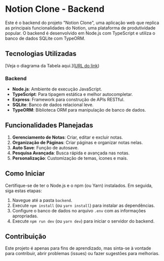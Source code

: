 # Notion Clone - Backend

Este é o backend do projeto "Notion Clone", uma aplicação web que replica as principais funcionalidades do Notion, uma plataforma de produtividade popular. O backend é desenvolvido em Node.js com TypeScript e utiliza o banco de dados SQLite com TypeORM.

## Tecnologias Utilizadas

[Veja o diagrama da Tabela aqui.]([URL do link](https://dbdiagram.io/d/6524338effbf5169f0568391))

### Backend

- **Node.js**: Ambiente de execução JavaScript.
- **TypeScript**: Para tipagem estática e melhor autocompletar.
- **Express**: Framework para construção de APIs RESTful.
- **SQLite**: Banco de dados relacional leve.
- **TypeORM**: Biblioteca ORM para manipulação de banco de dados.

## Funcionalidades Planejadas

1. **Gerenciamento de Notas**: Criar, editar e excluir notas.
2. **Organização de Páginas**: Criar páginas e organizar notas nelas.
3. **Auto Save**: Função de autosave.
4. **Pesquisa Avançada**: Busca rápida e avançada nas notas.
5. **Personalização**: Customização de temas, ícones e mais.

## Como Iniciar

Certifique-se de ter o Node.js e o npm (ou Yarn) instalados. Em seguida, siga estas etapas:

1. Navegue até a pasta `backend`.
2. Execute `npm install` (ou `yarn install`) para instalar as dependências.
3. Configure o banco de dados no arquivo `.env` com as informações apropriadas.
4. Execute `npm run dev` (ou `yarn dev`) para iniciar o servidor do backend.

## Contribuição

Este projeto é apenas para fins de aprendizado, mas sinta-se à vontade para contribuir, abrir problemas (issues) ou fazer sugestões para melhorias.
